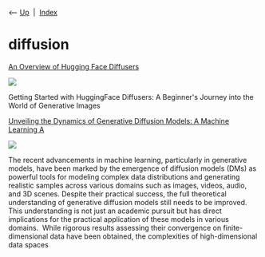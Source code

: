 <div class="nav">

⟵ [Up](index.html)  \|  [Index](index.html)

</div>

# diffusion

<div class="cards">

<div class="card">

<div class="card-title">

[An Overview of Hugging Face
Diffusers](https://www.kdnuggets.com/an-overview-of-hugging-face-diffusers)

</div>

<div class="card-image">

[![](https://www.kdnuggets.com/wp-content/uploads/mehreen-an-overview-of-hugging-face-diffusers-1.png)](https://www.kdnuggets.com/an-overview-of-hugging-face-diffusers)

</div>

Getting Started with HuggingFace Diffusers: A Beginner's Journey into
the World of Generative Images

</div>

<div class="card">

<div class="card-title">

[Unveiling the Dynamics of Generative Diffusion Models: A Machine
Learning
A](https://www.marktechpost.com/2024/03/11/unveiling-the-dynamics-of-generative-diffusion-models-a-machine-learning-approach-to-understanding-data-structures-and-dimensionality)

</div>

<div class="card-image">

[![](https://www.marktechpost.com/wp-content/uploads/2024/03/Screenshot-2024-03-10-at-9.31.40-PM.png)](https://www.marktechpost.com/2024/03/11/unveiling-the-dynamics-of-generative-diffusion-models-a-machine-learning-approach-to-understanding-data-structures-and-dimensionality)

</div>

The recent advancements in machine learning, particularly in generative
models, have been marked by the emergence of diffusion models (DMs) as
powerful tools for modeling complex data distributions and generating
realistic samples across various domains such as images, videos, audio,
and 3D scenes. Despite their practical success, the full theoretical
understanding of generative diffusion models still needs to be improved.
This understanding is not just an academic pursuit but has direct
implications for the practical application of these models in various
domains.  While rigorous results assessing their convergence on
finite-dimensional data have been obtained, the complexities of
high-dimensional data spaces

</div>

</div>
